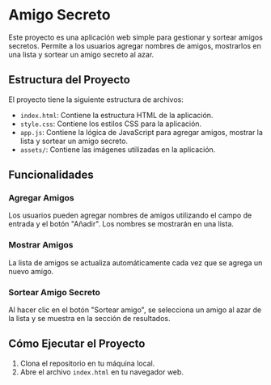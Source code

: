 # Amigo Secreto

Este proyecto es una aplicación web simple para gestionar y sortear amigos secretos. Permite a los usuarios agregar nombres de amigos, mostrarlos en una lista y sortear un amigo secreto al azar.

## Estructura del Proyecto

El proyecto tiene la siguiente estructura de archivos:

- `index.html`: Contiene la estructura HTML de la aplicación.
- `style.css`: Contiene los estilos CSS para la aplicación.
- `app.js`: Contiene la lógica de JavaScript para agregar amigos, mostrar la lista y sortear un amigo secreto.
- `assets/`: Contiene las imágenes utilizadas en la aplicación.

## Funcionalidades

### Agregar Amigos

Los usuarios pueden agregar nombres de amigos utilizando el campo de entrada y el botón "Añadir". Los nombres se mostrarán en una lista.

### Mostrar Amigos

La lista de amigos se actualiza automáticamente cada vez que se agrega un nuevo amigo.

### Sortear Amigo Secreto

Al hacer clic en el botón "Sortear amigo", se selecciona un amigo al azar de la lista y se muestra en la sección de resultados.

## Cómo Ejecutar el Proyecto

1. Clona el repositorio en tu máquina local.
2. Abre el archivo `index.html` en tu navegador web.
